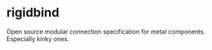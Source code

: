 # rigidbind
Open source modular connection specification for metal components. Especially kinky ones.
